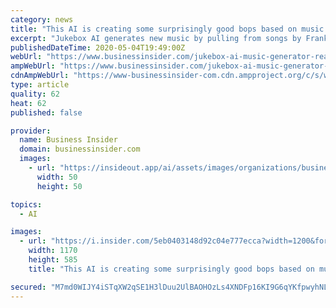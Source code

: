 ```yaml
---
category: news
title: "This AI is creating some surprisingly good bops based on music by Katy Perry and Kanye West — listen to some of the best"
excerpt: "Jukebox AI generates new music by pulling from songs by Frank Sinatra, 2Pac, Katy Perry, Eagles, Beyoncé, Kenny Rogers, and more."
publishedDateTime: 2020-05-04T19:49:00Z
webUrl: "https://www.businessinsider.com/jukebox-ai-music-generator-realistic-songs-machine-learning-algorithm-deepfakes-2020-5"
ampWebUrl: "https://www.businessinsider.com/jukebox-ai-music-generator-realistic-songs-machine-learning-algorithm-deepfakes-2020-5?amp"
cdnAmpWebUrl: "https://www-businessinsider-com.cdn.ampproject.org/c/s/www.businessinsider.com/jukebox-ai-music-generator-realistic-songs-machine-learning-algorithm-deepfakes-2020-5?amp"
type: article
quality: 62
heat: 62
published: false

provider:
  name: Business Insider
  domain: businessinsider.com
  images:
    - url: "https://insideout.app/ai/assets/images/organizations/businessinsider.com-50x50.jpg"
      width: 50
      height: 50

topics:
  - AI

images:
  - url: "https://i.insider.com/5eb0403148d92c04e777ecca?width=1200&format=jpeg"
    width: 1170
    height: 585
    title: "This AI is creating some surprisingly good bops based on music by Katy Perry and Kanye West — listen to some of the best"

secured: "M7md0WIJY4iSTqXW2qSE1H3lDuu2UlBAOHOzLs4XNDFp16KI9G6qYKfpwyhNLN/QOZ1igbXC/UPcn58gnMq+2SSVbt41C/hyehiHnoQhSt8ykVv7YJAfHBWeoKG5Sndy3NmFixdz5tyxFVSHG/5eVUODi5MZigHoIl2lJRoc7c5sXcwBhwGnEg6FmE9sfEKN/DTB/RGqlLOYS8GbTzkIpzJ+xqBCNDMhf1XAOlJH2lI4OUwwQILypcMktu2cKV6iAQyNDJaJd8V8MGTSa0kLedy0st5nNCFkSquaybaUFJistG0is5HERE7XIzrLveMH/D8pkCPY6ACj9VXMIZ7/J6YM47fegRdgA6/6UAJdFkgqp6tSgsnQuvsu0Qqn2QPMij7jikjlQZUZZSkv6c9obUgIgaZzfzoZPgrg7htunguKNcpjlRd/CIIay/M4Y+QsCXT3aSIu19c1XZ2VVycGCvI1M3K/k8gyMzhh0ECms+Q=;Eo42euMtBoF2mFMnx8JuoQ=="
---
```



